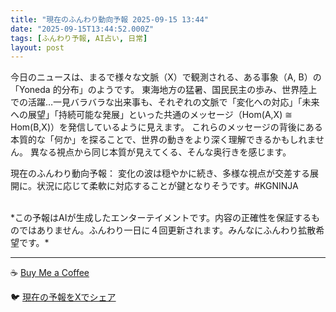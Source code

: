 ```yaml
---
title: "現在のふんわり動向予報 2025-09-15 13:44"
date: "2025-09-15T13:44:52.000Z"
tags: [ふんわり予報, AI占い, 日常]
layout: post
---
```


今日のニュースは、まるで様々な文脈（X）で観測される、ある事象（A, B）の「Yoneda 的分布」のようです。  東海地方の猛暑、国民民主の歩み、世界陸上での活躍…一見バラバラな出来事も、それぞれの文脈で「変化への対応」「未来への展望」「持続可能な発展」といった共通のメッセージ（Hom(A,X) ≅ Hom(B,X)）を発信しているように見えます。  これらのメッセージの背後にある本質的な「何か」を探ることで、世界の動きをより深く理解できるかもしれません。  異なる視点から同じ本質が見えてくる、そんな奥行きを感じます。


現在のふんわり動向予報：
変化の波は穏やかに続き、多様な視点が交差する展開に。状況に応じて柔軟に対応することが鍵となりそうです。#KGNINJA

<br>
*この予報はAIが生成したエンターテイメントです。内容の正確性を保証するものではありません。ふんわり一日に４回更新されます。みんなにふんわり拡散希望です。*

---
☕️ [Buy Me a Coffee](https://www.buymeacoffee.com/kgninja)

🐦 [現在の予報をXでシェア](https://twitter.com/intent/tweet?text=%E7%8F%BE%E5%9C%A8%E3%81%AE%E3%81%B5%E3%82%93%E3%82%8F%E3%82%8A%E4%BA%88%E5%A0%B1%3A%20%E3%80%8C%E4%BB%8A%E6%97%A5%E3%81%AE%E3%83%8B%E3%83%A5%E3%83%BC%E3%82%B9%E3%81%AF%E3%80%81%E3%81%BE%E3%82%8B%E3%81%A7%E6%A7%98%E3%80%85%E3%81%AA%E6%96%87%E8%84%88%EF%BC%88X%EF%BC%89%E3%81%A7%E8%A6%B3%E6%B8%AC%E3%81%95%E3%82%8C%E3%82%8B%E3%80%81%E3%81%82%E3%82%8B%E4%BA%8B%E8%B1%A1%EF%BC%88A%2C%20B%EF%BC%89%E3%81%AE%E3%80%8CYoneda%20%E7%9A%84%E5%88%86%E5%B8%83%E3%80%8D%E3%81%AE%E3%82%88%E3%81%86%E3%81%A7%E3%81%99%E3%80%82%E3%80%8D%23KGNINJA%20%E7%B6%9A%E3%81%8D%E3%81%AF%E3%83%96%E3%83%AD%E3%82%B0%E3%81%A7%EF%BC%81%F0%9F%91%87&url=https%3A%2F%2Fkg-ninja.github.io%2FFunwariyoso%2F)
